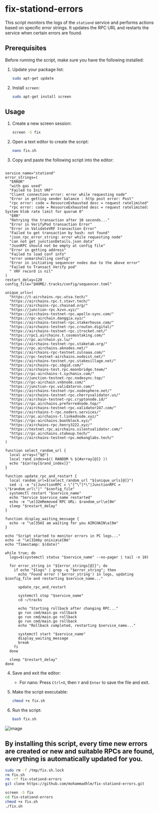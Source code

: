   # fix-stationd-errors

This script monitors the logs of the `stationd` service and performs actions based on specific error strings. It updates the RPC URL and restarts the service when certain errors are found.

## Prerequisites

Before running the script, make sure you have the following installed:

1. Update your package list:
    ```sh
    sudo apt-get update
    ```

2. Install `screen`:
    ```sh
    sudo apt-get install screen
    ```

## Usage

1. Create a new screen session:
    ```sh
    screen -S fix
    ```

2. Open a text editor to create the script:
    ```sh
    nano fix.sh
    ```

3. Copy and paste the following script into the editor:

```#!/bin/bash

service_name="stationd"
error_strings=(
  "ERROR"
  "with gas used"
  "Failed to Init VRF"
  "Client connection error: error while requesting node"
  "Error in getting sender balance : http post error: Post"
  "rpc error: code = ResourceExhausted desc = request ratelimited"
  "rpc error: code = ResourceExhausted desc = request ratelimited: System blob rate limit for quorum 0"
  "ERR"
  "Retrying the transaction after 10 seconds..."
  "Error in VerifyPod transaction Error"
  "Error in ValidateVRF transaction Error"
  "Failed to get transaction by hash: not found"
  "json_rpc_error_string: error while requesting node"
  "can not get junctionDetails.json data"
  "JsonRPC should not be empty at config file"
  "Error in getting address"
  "Failed to load conf info"
  "error unmarshalling config"
  "Error in initiating sequencer nodes due to the above error"
  "Failed to Transact Verify pod"
  " VRF record is nil"
)
restart_delay=120
config_file="$HOME/.tracks/config/sequencer.toml"

unique_urls=(
  "https://t-airchains.rpc.utsa.tech/"
  "https://airchains.rpc.t.stavr.tech/"
  "https://airchains-rpc.chainad.org/"
  "https://junction-rpc.kzvn.xyz/"
  "https://airchains-testnet-rpc.apollo-sync.com/"
  "https://rpc-airchain.danggia.xyz/"
  "https://airchains-testnet-rpc.stakerhouse.com/"
  "https://airchains-testnet-rpc.crouton.digital/"
  "https://airchains-testnet-rpc.itrocket.net/"
  "https://rpc1.airchains.t.cosmostaking.com/"
  "https://rpc.airchain.yx.lu/"
  "https://airchains-testnet-rpc.staketab.org/"
  "https://rpc.airchains.aknodes.net/"
  "https://airchains-rpc-testnet.zulnaaa.com/"
  "https://rpc-testnet-airchains.nodeist.net/"
  "https://airchains-testnet.rpc.stakevillage.net/"
  "https://airchains-rpc.sbgid.com/"
  "https://airchains-test.rpc.moonbridge.team/"
  "https://rpc-airchains-t.sychonix.com/"
  "https://junction-testnet-rpc.nodesync.top/"
  "https://rpc-airchain.vnbnode.com/"
  "https://junction-rpc.validatorvn.com/"
  "https://airchains-testnet-rpc.nodesphere.net/"
  "https://airchains-testnet-rpc.cherryvalidator.us/"
  "https://airchain-testnet-rpc.cryptonode.id/"
  "https://rpc.airchains.preferrednode.top/"
  "https://airchains-testnet-rpc.validator247.com/"
  "https://airchains-t-rpc.noders.services/"
  "https://rpc.airchains-t.linkednode.xyz/"
  "https://rpc-airchains.bootblock.xyz/"
  "https://airchains-rpc.henry3222.xyz/"
  "https://testnet.rpc.airchains.silentvalidator.com/"
  "https://rpc.airchains.stakeup.tech/"
  "https://airchains-testnet-rpc.mekonglabs.tech/"
)

function select_random_url {
  local array=("$@")
  local rand_index=$(( RANDOM % ${#array[@]} ))
  echo "${array[$rand_index]}"
}

function update_rpc_and_restart {
  local random_url=$(select_random_url "${unique_urls[@]}")
  sed -i -e "s|JunctionRPC = \"[^\"]*\"|JunctionRPC = \"$random_url\"|" "$config_file"
  systemctl restart "$service_name"
  echo "Service $service_name restarted"
  echo -e "\e[32mRemoved RPC URL: $random_url\e[0m"
  sleep "$restart_delay"
}

function display_waiting_message {
  echo -e "\e[35mI am waiting for you AIRCHAIN\e[0m"
}

echo "Script started to monitor errors in PC logs..."
echo -e "\e[32mby onixia\e[0m"
echo "Timestamp: $(date)"

while true; do
  logs=$(systemctl status "$service_name" --no-pager | tail -n 10)

  for error_string in "${error_strings[@]}"; do
    if echo "$logs" | grep -q "$error_string"; then
      echo "Found error ('$error_string') in logs, updating $config_file and restarting $service_name..."

      update_rpc_and_restart

      systemctl stop "$service_name"
      cd ~/tracks

      echo "Starting rollback after changing RPC..."
      go run cmd/main.go rollback
      go run cmd/main.go rollback
      go run cmd/main.go rollback
      echo "Rollback completed, restarting $service_name..."

      systemctl start "$service_name"
      display_waiting_message
      break
    fi
  done

  sleep "$restart_delay"
done
```
4. Save and exit the editor:
    - For nano: Press `Ctrl+X`, then `Y` and `Enter` to save the file and exit.

5. Make the script executable:
    ```sh
    chmod +x fix.sh
    ```

6. Run the script:
    ```sh
    bash fix.sh
    ```
![image](https://github.com/user-attachments/assets/fae5e553-263b-4a80-be8a-5607817ad8e4)

## By installing this script, every time new errors are created or new and suitable RPCs are found, everything is automatically updated for you.

```bash
sudo rm -f /tmp/fix.sh.lock
rm fix.sh
rm -rf fix-stationd-errors
git clone https://github.com/mohammadhlm/fix-stationd-errors.git
```
```bash
screen -S fix
cd fix-stationd-errors
chmod +x fix.sh
./fix.sh
```
 
